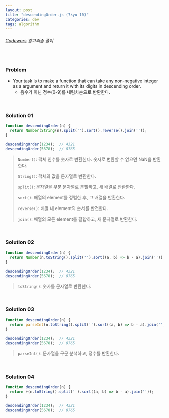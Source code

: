 ```yaml
---
layout: post
title: "descendingOrder.js (7kyu 10)"
categories: dev
tags: algorithm
---
```


###### [Codewars](https://www.codewars.com) 알고리즘 풀이

<br>

### Problem

- Your task is to make a function that can take any non-negative integer as a argument and return it with its digits in descending order.
  - 음수가 아닌 정수(0-9)를 내림차순으로 반환한다.

<br>

### Solution 01

```js
function descendingOrder(n) {
  return Number(String(n).split('').sort().reverse().join(''));
}

descendingOrder(1234);  // 4321
descendingOrder(5678);  // 8765
```

> `Number()`: 객체 인수를 숫자로 변환한다. 숫자로 변환할 수 없으면 NaN을 반환한다.
>
> `String()`: 객체의 값을 문자열로 변환한다.
>
> `split()`: 문자열을 부분 문자열로 분할하고, 새 배열로 반환한다.
>
> `sort()`: 배열의 element를 정렬한 후, 그 배열을 반환한다.
>
> `reverse()`: 배열 내 element의 순서를 반전한다.
>
> `join()`: 배열의 모든 element를 결합하고, 새 문자열로 반환한다.

<br>

### Solution 02

```js
function descendingOrder(n) {
  return Number(n.toString().split('').sort((a, b) => b - a).join(''));
}

descendingOrder(1234);  // 4321
descendingOrder(5678);  // 8765
```

> `toString()`: 숫자를 문자열로 반환한다.

<br>

### Solution 03

```js
function descendingOrder(n) {
  return parseInt(n.toString().split('').sort((a, b) => b - a).join(''));
}

descendingOrder(1234);  // 4321
descendingOrder(5678);  // 8765
```

> `parseInt()`: 문자열을 구문 분석하고, 정수를 반환한다.

<br>

### Solution 04

```js
function descendingOrder(n) {
  return +(n.toString().split('').sort((a, b) => b - a).join(''));
}

descendingOrder(1234);  // 4321
descendingOrder(5678);  // 8765
```

<br>

<br>